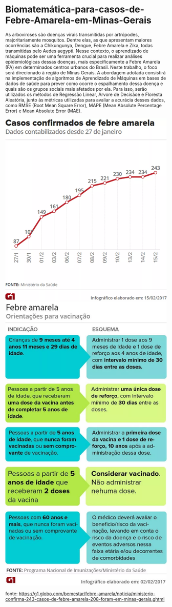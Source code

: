 # Biomatemática-para-casos-de-Febre-Amarela-em-Minas-Gerais


As arboviroses são doenças virais transmitidas por artrópodes, majoritariamente mosquitos. Dentre elas, as que apresentam maiores ocorrências são a Chikungunya, Dengue, Febre Amarela e Zika, todas transmitidas pelo Aedes aegypti. Nesse contexto, o aprendizado de máquinas pode ser uma ferramenta crucial para realizar análises epidemiológicas dessas doenças, mais especificamente a Febre Amarela (FA) em determinados centros urbanos do Brasil. Neste trabalho, o foco será direcionado à região de Minas Gerais. A abordagem adotada consistirá na implementação de algoritmos de Aprendizado de Máquinas em bases de dados de saúde para prever como ocorre o espalhamento dessa doença e quais são os grupos sociais mais afetados por ela. Para isso, serão utilizados os métodos de Regressão Linear, Árvore de Decisãoe e Floresta Aleatória, junto às métricas utilizadas para avaliar a acurácia desses dados, como RMSE (Root Mean Square Error), MAPE (Mean Absolute Percentage Error) e Mean Absolute Error (MAE).

![image](grafico_mg_yf.webp)
![image](febre-amarela-vale_4BnBZYV.webp)

fonte: https://g1.globo.com/bemestar/febre-amarela/noticia/ministerio-confirma-243-casos-de-febre-amarela-208-foram-em-minas-gerais.ghtml
